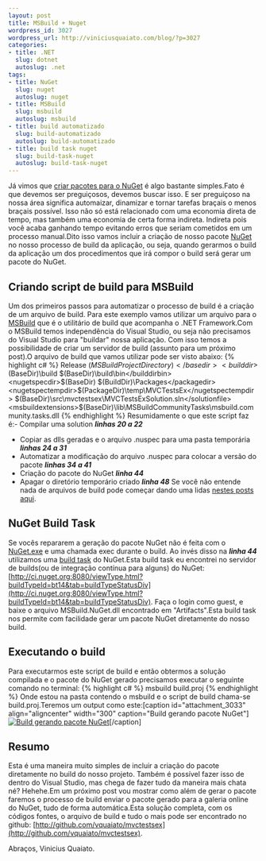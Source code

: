 ```yaml
--- 
layout: post
title: MSBuild + Nuget
wordpress_id: 3027
wordpress_url: http://viniciusquaiato.com/blog/?p=3027
categories: 
- title: .NET
  slug: dotnet
  autoslug: .net
tags: 
- title: NuGet
  slug: nuget
  autoslug: nuget
- title: MSBuild
  slug: msbuild
  autoslug: msbuild
- title: build automatizado
  slug: build-automatizado
  autoslug: build-automatizado
- title: build task nuget
  slug: build-task-nuget
  autoslug: build-task-nuget
---
```

Já vimos que [criar pacotes para o NuGet](http://viniciusquaiato.com/blog/criar-pacote-nuget/) é algo bastante simples.Fato é que devemos ser preguiçosos, devemos buscar isso. E ser preguiçoso na nossa área significa automaizar, dinamizar e tornar tarefas braçais o menos braçais possível. Isso não só está relacionado com uma economia direta de tempo, mas também uma economia de certa forma indireta. Indireta pois você acaba ganhando tempo evitando erros que seriam cometidos em um processo manual.Dito isso vamos incluir a criação de nosso pacote [NuGet](http://viniciusquaiato.com/blog/tag/nuget/) no nosso processo de build da aplicação, ou seja, quando gerarmos o build da aplicação um dos procedimentos que irá compor o build será gerar um pacote do NuGet.

## Criando script de build para MSBuild
Um dos primeiros passos para automatizar o processo de build é a criação de um arquivo de build. Para este exemplo vamos utilizar um arquivo para o [MSBuild](http://msdn.microsoft.com/en-us/library/ms171452(v=vs.90).aspx) que é o utilitário de build que acompanha o .NET Framework.Com o MSBuild temos independência do Visual Studio, ou seja não precisamos do Visual Studio para "buildar" nossa aplicação. Com isso temos a possibilidade de criar um servidor de build (assunto para um próximo post).O arquivo de build que vamos utilizar pode ser visto abaixo:
{% highlight c# %}
Release</configuration>      <basedir>$(MSBuildProjectDirectory)</basedir>        <builddir>$(BaseDir)\build</builddir>    <builddirbin>$(BaseDir)\build\bin</builddirbin>    <nugetspecdir>$(BaseDir)</nugetspecdir>    <packagedir>$(BuildDir)\Packages</packagedir>    <nugetspectempdir>$(PackageDir)\temp\MVCTestsEx\</nugetspectempdir>    <solutionfile>$(BaseDir)\src\mvctestsex\MVCTestsExSolution.sln</solutionfile>    <msbuildextensions>$(BaseDir)\lib\MSBuildCommunityTasks\msbuild.community.tasks.dll</msbuildextensions>  </propertygroup>   <usingtask assemblyfile="$(MSBuildExtensions)" taskname="MSBuild.Community.Tasks.XmlUpdate" />   <target name="default" dependsontargets="Compile;
    Copy;
    Package;
    Clean" />   <target name="Compile">    <msbuild projects="$(SolutionFile)" properties="Configuration=$(Configuration)" />  </target>    <target name="Copy">    <itemgroup>      <mainbinaries include="$(BaseDir)\src\MVCTestsEx\MVCTestsEx\bin\$(Configuration)\**\*.*" />    </itemgroup>     <copy sourcefiles="@(MainBinaries)" destinationfolder="$(BuildDirBin)" />    <copy sourcefiles="@(MainBinaries)" destinationfolder="$(NuGetSpecTempDir)\bin" />    <copy sourcefiles="$(NuGetSpecDir)\MVCTestsEx.nuspec" destinationfolder="$(NuGetSpecTempDir)" />  </target>   <target name="Package">     <getassemblyidentity assemblyfiles="$(BuildDirBin)\MVCTestsEx.dll">      <output taskparameter="Assemblies" itemname="AsmInfo" />    </getassemblyidentity>     <xmlupdate namespace="http://schemas.microsoft.com/packaging/2010/07/nuspec.xsd" xmlfilename="$(PackageDir)\temp\MVCTestsEx\MVCTestsEx.nuspec" xpath="/package/metadata/version" value="%(AsmInfo.Version)" />     <message text="Creating the package" />    <nuget packagedir="$(PackageDir)" specfile="$(NuGetSpecTempDir)\MVCTestsEx.nuspec" />  </target>    <target name="Clean">    <removedir directories="$(NuGetSpecTempDir)..\" />  </target></project>
{% endhighlight %}
Resumidamente o que este script faz é:- Compilar uma solution **_linhas 20 a 22_**
- Copiar as dlls geradas e o arquivo .nuspec para uma pasta temporária **_linhas 24 a 31_**
- Automatizar a modificação do arquivo .nuspec para colocar a versão do pacote **_linhas 34 a 41_**
- Criação do pacote do NuGet **_linha 44_**
- Apagar o diretório temporário criado **_linha 48_**
Se você não entende nada de arquivos de build pode começar dando uma lidas [nestes posts aqui](http://pt-br.wordpress.com/tag/msbuild/).

## NuGet Build Task
Se vocês repararem a geração do pacote NuGet não é feita com o [NuGet.exe](http://nuget.codeplex.com/releases/view/57303) e uma chamada exec durante o build. Ao invés disso na **_linha 44_** utilizamos uma [build task](http://msdn.microsoft.com/en-us/library/microsoft.build.utilities.task.aspx) do NuGet.Esta build task eu encontrei no servidor de builds(ou de integração contínua para alguns) do NuGet: [http://ci.nuget.org:8080/viewType.html?buildTypeId=bt14&tab=buildTypeStatusDiv](http://ci.nuget.org:8080/viewType.html?buildTypeId=bt14&tab=buildTypeStatusDiv). Faça o login como guest, e baixe o arquivo MSBuild.NuGet.dll encontrado em "Artifacts".Esta build task nos permite com facilidade gerar um pacote NuGet diretamente do nosso build.

## Executando o build
Para executarmos este script de build e então obtermos a solução compilada e o pacote do NuGet gerado precisamos executar o seguinte comando no terminal:
{% highlight c# %}
msbuild build.proj
{% endhighlight %}
Onde estou na pasta contendo o msbuild e o script de build chama-se build.proj.Teremos um output como este:[caption id="attachment_3033" align="aligncenter" width="300" caption="Build gerando pacote NuGet"][![Build gerando pacote NuGet](http://viniciusquaiato.com/blog/wp-content/uploads/2011/01/Build-gerando-pacote-NuGet-300x176.png "Build gerando pacote NuGet")](http://viniciusquaiato.com/blog/wp-content/uploads/2011/01/Build-gerando-pacote-NuGet.png)[/caption]

## Resumo
Esta é uma maneira muito simples de incluir a criação do pacote diretamente no build do nosso projeto. Também é possível fazer isso de dentro do Visual Studio, mas chega de fazer tudo da maneira mais chata né? Hehehe.Em um próximo post vou mostrar como além de gerar o pacote faremos o processo de build enviar o pacote gerado para a galeria online do NuGet, tudo de forma automática.Esta solução completa, com os códigos fontes, o arquivo de build e tudo o mais pode ser encontrado no github: [http://github.com/vquaiato/mvctestsex](http://github.com/vquaiato/mvctestsex).

Abraços,
Vinicius Quaiato.
